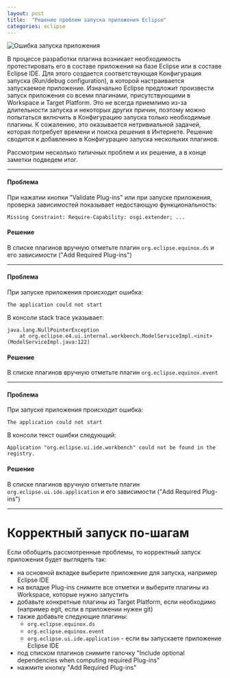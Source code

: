 ```yaml
---
layout: post
title:  "Решение проблем запуска приложения Eclipse"
categories: eclipse
---
```

![Ошибка запуска приложения]({{site.baseurl}}/assets/eclipse/launch/error.png)

В процессе разработки плагина возникает необходимость протестировать его в составе приложения на базе Eclipse или в составе Eclipse IDE. Для этого создается соответствующая Конфигурация запуска (Run/debug configuration), в которой настраивается запускаемое приложение. Изначально Eclipse предложит произвести запуск приложения со всеми плагинами, присутствующими в Workspace и Target Platform. Это не всегда приемлимо из-за длительности запуска и некоторых других причин, поэтому можно попытаться включить в Конфигурацию запуска только необходимые плагины. К сожалению, это оказывается нетривиальной задачей, которая потребует времени и поиска решения в Интернете. Решение сводится к добавлению в Конфигурацию запуска нескольких плагинов.

Рассмотрим несколько типичных проблем и их решение, а в конце заметки подведем итог.

***

#### Проблема

При нажатии кнопки "Validate Plug-ins" или при запуске приложения, проверка зависимостей показывает недостающую функциональность:

`Missing Constraint: Require-Capability: osgi.extender; ...`

#### Решение

В списке плагинов вручную отметьте плагин `org.eclipse.equinox.ds` и его зависимости ("Add Required Plug-ins")

***

#### Проблема

При запуске приложения происходит ошибка:

`The application could not start`

В консоли stack trace указывает:

```
java.lang.NullPointerException
	at org.eclipse.e4.ui.internal.workbench.ModelServiceImpl.<init>(ModelServiceImpl.java:122)
```

#### Решение

В списке плагинов вручную отметьте плагин `org.eclipse.equinox.event`

***

#### Проблема

При запуске приложения происходит ошибка:

`The application could not start`

В консоли текст ошибки следующий:

`Application "org.eclipse.ui.ide.workbench" could not be found in the registry.`

#### Решение

В списке плагинов вручную отметьте плагин `org.eclipse.ui.ide.application` и его зависимости ("Add Required Plug-ins")

***

# Корректный запуск по-шагам

Если обобщить рассмотренные проблемы, то корректный запуск приложения будет выглядеть так:

* на основной вкладке выберите приложение для запуска, например Eclipse IDE
* на вкладке Plug-ins снимите все отметки и выберите плагины из Workspace, которые нужно запустить
* добавьте конкретные плагины из Target Platform, если необходимо (например egit, если в приложении нужен git)
* также добавьте следующие плагины:
  - `org.eclipse.equinox.ds`
  - `org.eclipse.equinox.event`
  - `org.eclipse.ui.ide.application` - если вы запускаете приложение Eclipse IDE
* под списком плагинов снимите галочку "Include optional dependencies when computing required Plug-ins"
* нажмите кнопку "Add Required Plug-ins"
